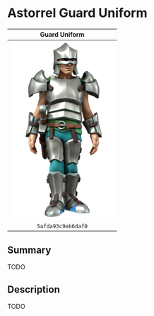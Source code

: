 # Astorrel Guard Uniform

| Guard Uniform |
|:---:|
| <img src="https://raw.githubusercontent.com/jesskelsall/astarus-images/main/characters/portraits/5afda93c9eb6daf0.png" height="400" /> |
| `5afda93c9eb6daf0` |

## Summary

TODO

## Description

TODO
